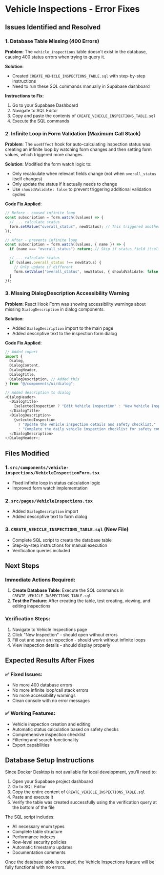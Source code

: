 # Vehicle Inspections - Error Fixes

## Issues Identified and Resolved

### 1. Database Table Missing (400 Errors)

**Problem**: The `vehicle_inspections` table doesn't exist in the database, causing 400 status errors when trying to query it.

**Solution**:

- Created `CREATE_VEHICLE_INSPECTIONS_TABLE.sql` with step-by-step instructions
- Need to run these SQL commands manually in Supabase dashboard

**Instructions to Fix**:

1. Go to your Supabase Dashboard
2. Navigate to SQL Editor
3. Copy and paste the contents of `CREATE_VEHICLE_INSPECTIONS_TABLE.sql`
4. Execute the SQL commands

### 2. Infinite Loop in Form Validation (Maximum Call Stack)

**Problem**: The `useEffect` hook for auto-calculating inspection status was creating an infinite loop by watching form changes and then setting form values, which triggered more changes.

**Solution**: Modified the form watch logic to:

- Only recalculate when relevant fields change (not when `overall_status` itself changes)
- Only update the status if it actually needs to change
- Use `shouldValidate: false` to prevent triggering additional validation cycles

**Code Fix Applied**:

```typescript
// Before - caused infinite loop
const subscription = form.watch((values) => {
  // ... calculate status
  form.setValue("overall_status", newStatus); // This triggered another watch
});

// After - prevents infinite loop
const subscription = form.watch((values, { name }) => {
  if (name === "overall_status") return; // Skip if status field itself changed

  // ... calculate status
  if (values.overall_status !== newStatus) {
    // Only update if different
    form.setValue("overall_status", newStatus, { shouldValidate: false });
  }
});
```

### 3. Missing DialogDescription Accessibility Warning

**Problem**: React Hook Form was showing accessibility warnings about missing `DialogDescription` in dialog components.

**Solution**:

- Added `DialogDescription` import to the main page
- Added descriptive text to the inspection form dialog

**Code Fix Applied**:

```typescript
// Added import
import {
  Dialog,
  DialogContent,
  DialogHeader,
  DialogTitle,
  DialogDescription, // Added this
} from "@/components/ui/dialog";

// Added description to dialog
<DialogHeader>
  <DialogTitle>
    {selectedInspection ? "Edit Vehicle Inspection" : "New Vehicle Inspection"}
  </DialogTitle>
  <DialogDescription>
    {selectedInspection
      ? "Update the vehicle inspection details and safety checklist."
      : "Complete the daily vehicle inspection checklist for safety compliance."}
  </DialogDescription>
</DialogHeader>;
```

## Files Modified

### 1. `src/components/vehicle-inspections/VehicleInspectionForm.tsx`

- Fixed infinite loop in status calculation logic
- Improved form watch implementation

### 2. `src/pages/VehicleInspections.tsx`

- Added `DialogDescription` import
- Added descriptive text to form dialog

### 3. `CREATE_VEHICLE_INSPECTIONS_TABLE.sql` (New File)

- Complete SQL script to create the database table
- Step-by-step instructions for manual execution
- Verification queries included

## Next Steps

### Immediate Actions Required:

1. **Create Database Table**: Execute the SQL commands in `CREATE_VEHICLE_INSPECTIONS_TABLE.sql`
2. **Test the Feature**: After creating the table, test creating, viewing, and editing inspections

### Verification Steps:

1. Navigate to Vehicle Inspections page
2. Click "New Inspection" - should open without errors
3. Fill out and save an inspection - should work without infinite loops
4. View inspection details - should display properly

## Expected Results After Fixes

### ✅ Fixed Issues:

- No more 400 database errors
- No more infinite loop/call stack errors
- No more accessibility warnings
- Clean console with no error messages

### ✅ Working Features:

- Vehicle inspection creation and editing
- Automatic status calculation based on safety checks
- Comprehensive inspection checklist
- Filtering and search functionality
- Export capabilities

## Database Setup Instructions

Since Docker Desktop is not available for local development, you'll need to:

1. Open your Supabase project dashboard
2. Go to SQL Editor
3. Copy the entire content of `CREATE_VEHICLE_INSPECTIONS_TABLE.sql`
4. Paste and execute it
5. Verify the table was created successfully using the verification query at the bottom of the file

The SQL script includes:

- All necessary enum types
- Complete table structure
- Performance indexes
- Row-level security policies
- Automatic timestamp updates
- Documentation comments

Once the database table is created, the Vehicle Inspections feature will be fully functional with no errors.
